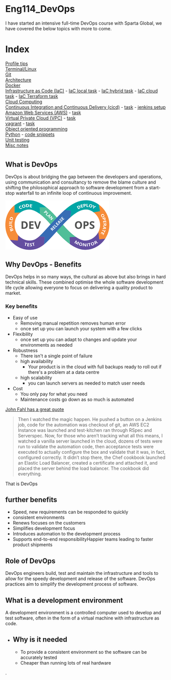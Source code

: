 # Eng114_DevOps
I have started an intensive full-time DevOps course with Sparta Global, we have covered the below topics with more to come.

# Index
[Profile tips](/Documentation/docs/profile_tips.md)  
[Terminal/Linux](/Documentation/docs/terminal.md)  
[Git](/Documentation/docs/git_readme.md)  
[Architecture](/Documentation/docs/Architecture.md)  
[Docker](/Documentation/docs/docker.md)  
[Infrastructure as Code (IaC)](/Documentation/docs/IaC.md) - [IaC local task](/Documentation/docs/IaC_local_task.md) - [IaC hybrid task](/Documentation/docs/IaC_hybrid_task.md) - [IaC cloud task](/Documentation/docs/IaC_cloud_task.md) - [IaC Terraform task](/Documentation/docs/terraform.md)    
[Cloud Computing](/Documentation/docs/cloud_computing.md)  
[Continuous Integration and Continuous Delivery (cicd)](/Documentation/docs/cicd.md) - [task](/Documentation/docs/cicd_task.md) - [jenkins setup](/Documentation/docs/jenkins_task.md)  
[Amazon Web Services (AWS)](/Documentation/docs/aws.md) - [task](/Documentation/docs/aws_task.md)  
[Virtual Private Cloud (VPC)](/Documentation/docs/vpc.md) - [task](/Documentation/docs/vpc_task.md)  
[vagrant](/Documentation/docs/vagrant.md) - [task](/Documentation/docs/vagrant_task.md)  
[Object oriented programming](/Documentation/docs/oop.md)  
[Python](/Documentation/docs/python_readme.md) - [code snippets](/Python/)  
[Unit testing](/Documentation/docs/unit_testing.md)  
[Misc notes](/Documentation/docs/misc.md)  
#

## What is DevOps  
DevOps is about bridging the gap between the developers and operations, using communication and consultancy to remove the blame culture and shifting the philosophical approach to software development from a start-stop waterfall to an infinite loop of continuous improvement.

![DevOps loop](/Documentation/resources/devops/devops_loop.png)

## Why DevOps - Benefits
DevOps helps in so many ways, the cultural as above but also brings in hard technical skills. These combined optimise the whole software development life cycle allowing everyone to focus on delivering a quality product to market.

### Key benefits
- Easy of use
    - Removing manual repetition removes human error
    - once set up you can launch your system with a few clicks
- Flexibility
    - once set up you can adapt to changes and update your environments as needed
- Robustness
    - There isn't a single point of failure
    - high availability
        - Your product is in the cloud with full backups ready to roll out if there's a problem at a data centre
    - high scalability
        - you can launch servers as needed to match user needs
- Cost
    - You only pay for what you need
    - Maintenance costs go down as so much is automated

[John Fahl has a great quote](https://medium.com/@jvftuo/my-journey-to-devops-eb655684a814)
>Then I watched the magic happen. He pushed a button on a Jenkins job, code for the automation was checkout of git, an AWS EC2 Instance was launched and test-kitchen ran through RSpec and Serverspec. Now, for those who aren’t tracking what all this means, I watched a vanilla server launched in the cloud, dozens of tests were run to validate the automation code, then acceptance tests were executed to actually configure the box and validate that it was, in fact, configured correctly. It didn’t stop there, the Chef cookbook launched an Elastic Load Balancer, created a certificate and attached it, and placed the server behind the load balancer. The cookbook did everything.

That is DevOps

## further benefits
- Speed, new requirements can be responded to quickly
- consistent environments
- Renews focuses on the customers
- Simplifies development focus
- Introduces automation to the development process
- Supports end-to-end responsibilityHappier teams leading to faster product shipments

## Role of DevOps
DevOps engineers build, test and maintain the infrastructure and tools to allow for the speedy development and release of the software. DevOps practices aim to simplify the development process of software.

## What is a development environment
A development environment is a controlled computer used to develop and test software, often in the form of a virtual machine with infrastructure as code.

- ## Why is it needed
    - To provide a consistent environment so the software can be accurately tested
    - Cheaper than running lots of real hardware

.